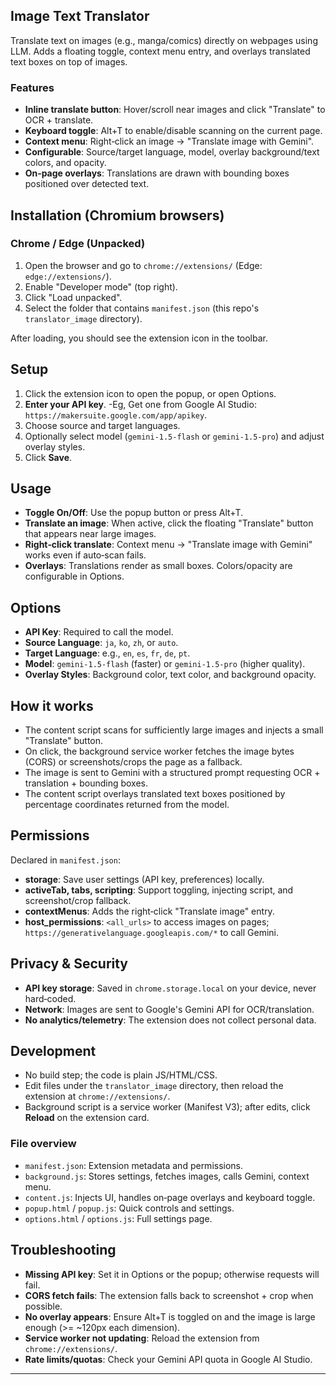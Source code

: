 ## Image Text Translator

Translate text on images (e.g., manga/comics) directly on webpages using LLM. Adds a floating toggle, context menu entry, and overlays translated text boxes on top of images.

### Features

- **Inline translate button**: Hover/scroll near images and click "Translate" to OCR + translate.
- **Keyboard toggle**: Alt+T to enable/disable scanning on the current page.
- **Context menu**: Right‑click an image → "Translate image with Gemini".
- **Configurable**: Source/target language, model, overlay background/text colors, and opacity.
- **On‑page overlays**: Translations are drawn with bounding boxes positioned over detected text.

## Installation (Chromium browsers)

### Chrome / Edge (Unpacked)

1. Open the browser and go to `chrome://extensions/` (Edge: `edge://extensions/`).
2. Enable "Developer mode" (top right).
3. Click "Load unpacked".
4. Select the folder that contains `manifest.json` (this repo's `translator_image` directory).

After loading, you should see the extension icon in the toolbar.

## Setup

1. Click the extension icon to open the popup, or open Options.
2. **Enter your  API key**.
   -Eg, Get one from Google AI Studio: `https://makersuite.google.com/app/apikey`.
3. Choose source and target languages.
4. Optionally select model (`gemini-1.5-flash` or `gemini-1.5-pro`) and adjust overlay styles.
5. Click **Save**.

## Usage

- **Toggle On/Off**: Use the popup button or press Alt+T.
- **Translate an image**: When active, click the floating "Translate" button that appears near large images.
- **Right‑click translate**: Context menu → "Translate image with Gemini" works even if auto‑scan fails.
- **Overlays**: Translations render as small boxes. Colors/opacity are configurable in Options.

## Options

- **API Key**: Required to call the model.
- **Source Language**: `ja`, `ko`, `zh`, or `auto`.
- **Target Language**: e.g., `en`, `es`, `fr`, `de`, `pt`.
- **Model**: `gemini-1.5-flash` (faster) or `gemini-1.5-pro` (higher quality).
- **Overlay Styles**: Background color, text color, and background opacity.

## How it works

- The content script scans for sufficiently large images and injects a small "Translate" button.
- On click, the background service worker fetches the image bytes (CORS) or screenshots/crops the page as a fallback.
- The image is sent to Gemini with a structured prompt requesting OCR + translation + bounding boxes.
- The content script overlays translated text boxes positioned by percentage coordinates returned from the model.

## Permissions

Declared in `manifest.json`:

- **storage**: Save user settings (API key, preferences) locally.
- **activeTab, tabs, scripting**: Support toggling, injecting script, and screenshot/crop fallback.
- **contextMenus**: Adds the right‑click "Translate image" entry.
- **host_permissions**: `<all_urls>` to access images on pages; `https://generativelanguage.googleapis.com/*` to call Gemini.

## Privacy & Security

- **API key storage**: Saved in `chrome.storage.local` on your device, never hard‑coded.
- **Network**: Images are sent to Google's Gemini API for OCR/translation.
- **No analytics/telemetry**: The extension does not collect personal data.

## Development

- No build step; the code is plain JS/HTML/CSS.
- Edit files under the `translator_image` directory, then reload the extension at `chrome://extensions/`.
- Background script is a service worker (Manifest V3); after edits, click **Reload** on the extension card.

### File overview

- `manifest.json`: Extension metadata and permissions.
- `background.js`: Stores settings, fetches images, calls Gemini, context menu.
- `content.js`: Injects UI, handles on‑page overlays and keyboard toggle.
- `popup.html` / `popup.js`: Quick controls and settings.
- `options.html` / `options.js`: Full settings page.

## Troubleshooting

- **Missing API key**: Set it in Options or the popup; otherwise requests will fail.
- **CORS fetch fails**: The extension falls back to screenshot + crop when possible.
- **No overlay appears**: Ensure Alt+T is toggled on and the image is large enough (>= ~120px each dimension).
- **Service worker not updating**: Reload the extension from `chrome://extensions/`.
- **Rate limits/quotas**: Check your Gemini API quota in Google AI Studio.


---

